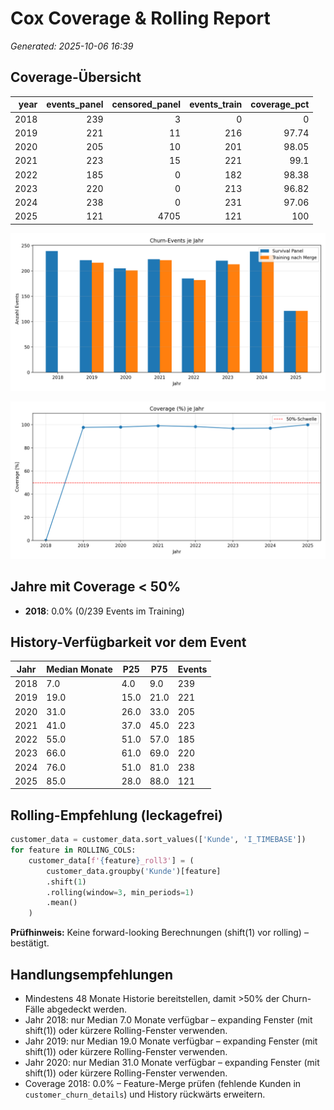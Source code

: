 # Cox Coverage & Rolling Report
*Generated: 2025-10-06 16:39*

## Coverage-Übersicht
|   year |   events_panel |   censored_panel |   events_train |   coverage_pct |
|-------:|---------------:|-----------------:|---------------:|---------------:|
|   2018 |            239 |                3 |              0 |           0    |
|   2019 |            221 |               11 |            216 |          97.74 |
|   2020 |            205 |               10 |            201 |          98.05 |
|   2021 |            223 |               15 |            221 |          99.1  |
|   2022 |            185 |                0 |            182 |          98.38 |
|   2023 |            220 |                0 |            213 |          96.82 |
|   2024 |            238 |                0 |            231 |          97.06 |
|   2025 |            121 |             4705 |            121 |         100    |

![Events je Jahr](plots/cox_events_panel_vs_train.png)

![Coverage je Jahr](plots/cox_coverage_by_year.png)

## Jahre mit Coverage < 50%
- **2018**: 0.0% (0/239 Events im Training)

## History-Verfügbarkeit vor dem Event
Jahr | Median Monate | P25 | P75 | Events
--- | --- | --- | --- | ---
2018 | 7.0 | 4.0 | 9.0 | 239
2019 | 19.0 | 15.0 | 21.0 | 221
2020 | 31.0 | 26.0 | 33.0 | 205
2021 | 41.0 | 37.0 | 45.0 | 223
2022 | 55.0 | 51.0 | 57.0 | 185
2023 | 66.0 | 61.0 | 69.0 | 220
2024 | 76.0 | 51.0 | 81.0 | 238
2025 | 85.0 | 28.0 | 88.0 | 121

## Rolling-Empfehlung (leckagefrei)
```python
customer_data = customer_data.sort_values(['Kunde', 'I_TIMEBASE'])
for feature in ROLLING_COLS:
    customer_data[f'{feature}_roll3'] = (
        customer_data.groupby('Kunde')[feature]
        .shift(1)
        .rolling(window=3, min_periods=1)
        .mean()
    )
```

**Prüfhinweis:** Keine forward-looking Berechnungen (shift(1) vor rolling) – bestätigt.

## Handlungsempfehlungen
- Mindestens 48 Monate Historie bereitstellen, damit >50% der Churn-Fälle abgedeckt werden.
- Jahr 2018: nur Median 7.0 Monate verfügbar – expanding Fenster (mit shift(1)) oder kürzere Rolling-Fenster verwenden.
- Jahr 2019: nur Median 19.0 Monate verfügbar – expanding Fenster (mit shift(1)) oder kürzere Rolling-Fenster verwenden.
- Jahr 2020: nur Median 31.0 Monate verfügbar – expanding Fenster (mit shift(1)) oder kürzere Rolling-Fenster verwenden.
- Coverage 2018: 0.0% – Feature-Merge prüfen (fehlende Kunden in `customer_churn_details`) und History rückwärts erweitern.